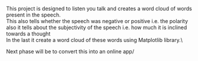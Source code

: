 This project is designed to listen you talk and creates a word cloud of words present in the speech. \
This also tells whether the speech was negative or positive i.e. the polarity also it tells about the subjectivity of the speech i.e. how much it is inclined towards a thought\
In the last it create a word cloud of these words using Matplotlib library.\

Next phase will be to convert this into an online app/
